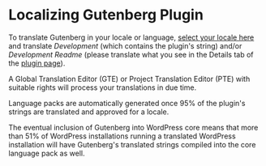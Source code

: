 # Localizing Gutenberg Plugin

To translate Gutenberg in your locale or language, [select your locale here](https://translate.wordpress.org/projects/wp-plugins/gutenberg) and translate *Development* (which contains the plugin's string) and/or *Development Readme* (please translate what you see in the Details tab of the [plugin page](https://wordpress.org/plugins/gutenberg/)).

A Global Translation Editor (GTE) or Project Translation Editor (PTE) with suitable rights will process your translations in due time.

Language packs are automatically generated once 95% of the plugin's strings are translated and approved for a locale.

The eventual inclusion of Gutenberg into WordPress core means that more than 51% of WordPress installations running a translated WordPress installation will have Gutenberg's translated strings compiled into the core language pack as well.

